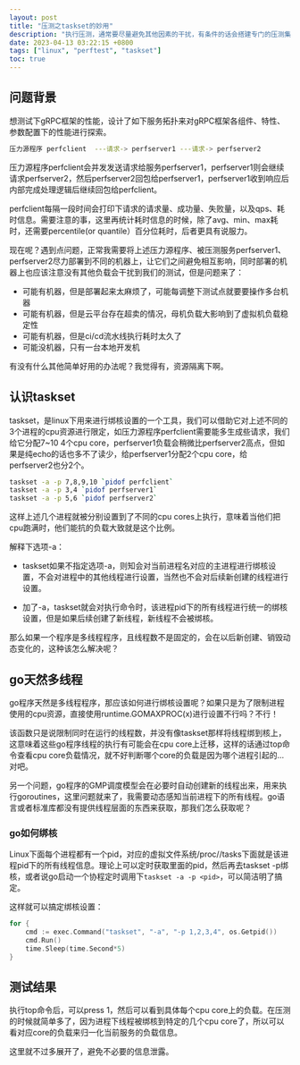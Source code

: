 ```yaml
---
layout: post
title: "压测之taskset的妙用"
description: "执行压测，通常要尽量避免其他因素的干扰，有条件的话会搭建专门的压测集群。但是在开发阶段如果希望对现阶段实现进行快速压测，将相关服务部署到压测环境是没那么方便的，至少每次部署要花费的时间是会比较久的。但是在本地开发机压测，又会遇到资源竞争、相互影响的问题……taskset绑核可以解决这里的一部分问题。"
date: 2023-04-13 03:22:15 +0800
tags: ["linux", "perftest", "taskset"]
toc: true
---
```


## 问题背景

想测试下gRPC框架的性能，设计了如下服务拓扑来对gRPC框架各组件、特性、参数配置下的性能进行探索。

```bash
压力源程序 perfclient  ---请求-> perfserver1 ---请求-> perfserver2
```

压力源程序perfclient会并发发送请求给服务perfserver1，perfserver1则会继续请求perfserver2，然后perfserver2回包给perfserver1，perfserver1收到响应后内部完成处理逻辑后继续回包给perfclient。

perfclient每隔一段时间会打印下请求的请求量、成功量、失败量，以及qps、耗时信息。需要注意的事，这里再统计耗时信息的时候，除了avg、min、max耗时，还需要percentile(or quantile）百分位耗时，后者更具有说服力。

现在呢？遇到点问题，正常我需要将上述压力源程序、被压测服务perfserver1、perfserver2尽力部署到不同的机器上，让它们之间避免相互影响，同时部署的机器上也应该注意没有其他负载会干扰到我们的测试，但是问题来了：

- 可能有机器，但是部署起来太麻烦了，可能每调整下测试点就要要操作多台机器
- 可能有机器，但是云平台存在超卖的情况，母机负载大影响到了虚拟机负载稳定性
- 可能有机器，但是ci/cd流水线执行耗时太久了
- 可能没机器，只有一台本地开发机

有没有什么其他简单好用的办法呢？我觉得有，资源隔离下啊。

## 认识taskset

taskset，是linux下用来进行绑核设置的一个工具，我们可以借助它对上述不同的3个进程的cpu资源进行限定，如压力源程序perfclient需要能多生成些请求，我们给它分配7~10 4个cpu core，perfserver1负载会稍微比perfserver2高点，但如果是纯echo的话也多不了读少，给perfserver1分配2个cpu core，给perfserver2也分2个。

```bash
taskset -a -p 7,8,9,10 `pidof perfclient`
taskset -a -p 3,4 `pidof perfserver1`
taskset -a -p 5,6 `pidof perfserver2`
```

这样上述几个进程就被分别设置到了不同的cpu cores上执行，意味着当他们把cpu跑满时，他们能抗的负载大致就是这个比例。

解释下选项-a：

- taskset如果不指定选项-a，则知会对当前进程名对应的主进程进行绑核设置，不会对进程中的其他线程进行设置，当然也不会对后续新创建的线程进行设置。

- 加了-a，taskset就会对执行命令时，该进程pid下的所有线程进行统一的绑核设置，但是如果后续创建了新线程，新线程不会被绑核。

那么如果一个程序是多线程程序，且线程数不是固定的，会在以后新创建、销毁动态变化的，这种该怎么解决呢？

## go天然多线程

go程序天然是多线程程序，那应该如何进行绑核设置呢？如果只是为了限制进程使用的cpu资源，直接使用runtime.GOMAXPROC(x)进行设置不行吗？不行！

该函数只是说限制同时在运行的线程数，并没有像taskset那样将线程绑到核上，这意味着这些go程序线程的执行有可能会在cpu core上迁移，这样的话通过top命令查看cpu core负载情况，就不好判断哪个core的负载是因为哪个进程引起的…对吧。

另一个问题，go程序的GMP调度模型会在必要时自动创建新的线程出来，用来执行goroutines，这里问题就来了，我需要动态感知当前进程下的所有线程。go语言或者标准库都没有提供线程层面的东西来获取，那我们怎么获取呢？

### go如何绑核

Linux下面每个进程都有一个pid，对应的虚拟文件系统/proc/<pid>/tasks下面就是该进程pid下的所有线程信息。理论上可以定时获取里面的pid，然后再去taskset -p绑核，或者说go启动一个协程定时调用下`taskset -a -p <pid>`，可以简洁明了搞定。

这样就可以搞定绑核设置：

```go
for {
    cmd := exec.Command("taskset", "-a", "-p 1,2,3,4", os.Getpid())
	cmd.Run()
    time.Sleep(time.Second*5)
}
```

## 测试结果

执行top命令后，可以press 1，然后可以看到具体每个cpu core上的负载。在压测的时候就简单多了，因为进程下线程被绑核到特定的几个cpu core了，所以可以看对应core的负载来归一化当前服务的负载信息。

这里就不过多展开了，避免不必要的信息泄露。